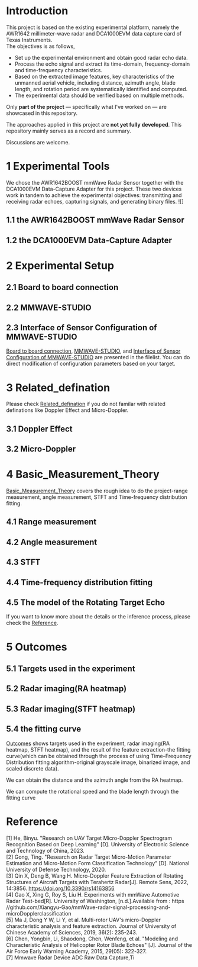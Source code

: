# Introduction
This project is based on the existing experimental platform, namely the AWR1642 millimeter-wave radar and DCA1000EVM data capture card of Texas Instruments.  
The objectives is as follows,
* Set up the experimental environment and obtain good radar echo data.
* Process the echo signal and extract its time-domain, frequency-domain and time-frequency characteristics.
* Based on the extracted image features, key characteristics of the unmanned aerial vehicle, including distance, azimuth angle, blade length, and rotation period are systematically identified and computed.
* The experimental data should be verified based on multiple methods.

Only **part of the project** — specifically what I've worked on — are showcased in this repository.  

The approaches applied in this project are **not yet fully developed**. This repository mainly serves as a record and summary.  

Discussions are welcome.

# 1 Experimental Tools
We chose the AWR1642BOOST mmWave Radar Sensor together with the DCA1000EVM Data-Capture Adapter for this project. These two devices work in tandem to achieve the experimental objectives: transmitting and receiving radar echoes, capturing signals, and generating binary files. 
![]


## 1.1 the AWR1642BOOST mmWave Radar Sensor

## 1.2 the DCA1000EVM Data-Capture Adapter

# 2 Experimental Setup
## 2.1 Board to board connection

## 2.2 MMWAVE-STUDIO

## 2.3 Interface of Sensor Configuration of MMWAVE-STUDIO
[Board to board connection](./Experimental_Setup/Board%20to%20board%20connection), [MMWAVE-STUDIO](./Experimental_Setup/MMWAVE-STUDIO), and [Interface of Sensor Configuration of MMWAVE-STUDIO](./Experimental_Setup/Interface%20of%20Sensor%20Configuration%20of%20MMWAVE-STUDIO) are presented in the filelist. You can do direct modification of configuration parameters based on your target.

# 3 Related_defination
Please check [Related_defination](./Related_defination) if you do not familar with related definations like Doppler Effect and Micro-Doppler.
## 3.1 Doppler Effect

## 3.2 Micro-Doppler

# 4 Basic_Measurement_Theory
[Basic_Measurement_Theory](./Basic_Measurement_Theory) covers the rough idea to do the project-range measurement, angle measurement, STFT and Time-frequency distribution fitting. 
## 4.1 Range measurement

## 4.2 Angle measurement

## 4.3 STFT

## 4.4 Time-frequency distribution fitting

## 4.5 The model of the Rotating Target Echo

If you want to know more about the details or the inference process, please check the [Reference](#Reference).


# 5 Outcomes
## 5.1 Targets used in the experiment

## 5.2 Radar imaging(RA heatmap)

## 5.3 Radar imaging(STFT heatmap)

## 5.4 the fitting curve

[Outcomes](./Outcomes) shows targets used in the experiment, radar imaging(RA heatmap, STFT heatmap), and the result of the feature extraction-the fitting curve(which can be obtained through the process of using Time–Frequency Distribution fitting algorithm-original grayscale image, binarized image, and scaled discrete data).  

We can obtain the distance and the azimuth angle from the RA heatmap.

We can compute the rotational speed and the blade length through the fitting curve

# Reference
[1] He, Binyu. "Research on UAV Target Micro-Doppler Spectrogram Recognition
Based on Deep Learning" [D]. University of Electronic Science and Technology of
China, 2023.  
[2] Gong, Ting. "Research on Radar Target Micro-Motion Parameter Estimation and
Micro-Motion Form Classification Technology" [D]. National University of Defense
Technology, 2020.  
[3] Qin X, Deng B, Wang H. Micro-Doppler Feature Extraction of Rotating
Structures of Aircraft Targets with Terahertz Radar[J]. Remote Sens, 2022, 14:3856.
https://doi.org/10.3390/rs14163856  
[4] Gao X, Xing G, Roy S, Liu H. Experiments with mmWave Automotive Radar
Test-bed[R]. University of Washington, [n.d.].Available from : https
//github.com/Xiangyu-Gao/mmWave-radar-signal-processing-and-microDopplerclassification  
[5] Ma J, Dong Y W, Li Y, et al. Multi-rotor UAV's micro-Doppler characteristic
analysis and feature extraction. Journal of University of Chinese Academy of
Sciences, 2019, 36(2): 235-243.  
[6] Chen, Yongbin, Li, Shaodong, Chen, Wenfeng, et al. "Modeling and
Characteristic Analysis of Helicopter Rotor Blade Echoes" [J]. Journal of the Air
Force Early Warning Academy, 2015, 29(05): 322-327.  
[7] Mmwave Radar Device ADC Raw Data Capture,Ti















